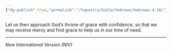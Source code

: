 ```yaml
---
{"dg-publish":true,"permalink":"/tapestry/bible/hebrews/hebrews-4-16/","title":"Hebrews 4:16","hide":true,"tags":["bible-verse","bible-verse"],"dgHomeLink":true,"dgShowLocalGraph":true,"dgEnableSearch":true}
---
```


 Let us then approach God’s throne of grace with confidence, so that we may receive mercy and find grace to help us in our time of need.

---
*New International Version (NIV)*